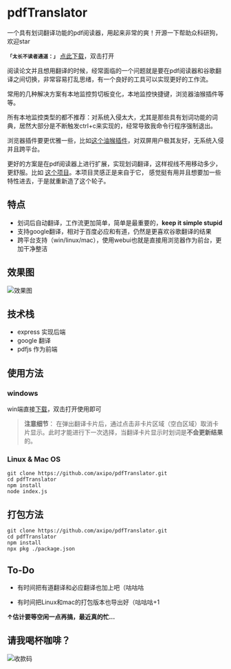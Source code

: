 # pdfTranslator

一个具有划词翻译功能的pdf阅读器，用起来非常的爽！开源一下帮助众科研狗，欢迎star

**`「太长不读者通道：」`** [点此下载](https://github.com/axipo/pdfTranslator/releases)，双击打开

阅读论文并且想用翻译的时候，经常面临的一个问题就是要在pdf阅读器和谷歌翻译之间切换，非常容易打乱思绪，有一个良好的工具可以实现更好的工作流。

常用的几种解决方案有本地监控剪切板变化，本地监控快捷键，浏览器油猴插件等等。

所有本地监控类型的都不推荐：对系统入侵太大，尤其是那些具有划词功能的词典，居然大部分是不断触发ctrl+c来实现的，经常导致我命令行程序强制退出。

浏览器插件要更优雅一些，比如[这个油猴插件](https://greasyfork.org/en/scripts/374339-google-translate-utils)，对双屏用户极其友好，无系统入侵并且跨平台。

更好的方案是在pdf阅读器上进行扩展，实现划词翻译，这样视线不用移动多少，更舒服。比如 [这个项目](https://github.com/do-something-for-fun/thesis-helper)。本项目灵感正是来自于它， 感觉挺有用并且想要加一些特性进去，于是就重新造了这个轮子。

## 特点

- 划词后自动翻译，工作流更加简单，简单是最重要的，**keep it simple stupid**
- 支持google翻译，相对于百度必应和有道，仍然是更喜欢谷歌翻译的结果
- 跨平台支持（win/linux/mac），使用webui也就是直接用浏览器作为前台，更加干净整洁


## 效果图

![效果图](https://cdn.0x00.eu.org/d/iV0Vi3kHUe.gif)

## 技术栈

- express 实现后端
- google 翻译
- pdfjs 作为前端

## 使用方法

### windows

win端直接[下载](https://github.com/axipo/pdfTranslator/releases)，双击打开使用即可

> **注意细节**： 在弹出翻译卡片后，通过点击非卡片区域（空白区域）取消卡片显示。此时才能进行下一次选择，当翻译卡片显示时划词是**不会更新结果**的。

### Linux & Mac OS

    git clone https://github.com/axipo/pdfTranslator.git
    cd pdfTranslator
    npm install
    node index.js

## 打包方法

    git clone https://github.com/axipo/pdfTranslator.git
    cd pdfTranslator
    npm install
    npx pkg ./package.json

## To-Do

- 有时间把有道翻译和必应翻译也加上吧（咕咕咕

- 有时间把Linux和mac的打包版本也导出好（咕咕咕+1

**↑估计要等空闲一点再搞，最近真的忙...**

## 请我喝杯咖啡？

![收款码](https://cdn.0x00.eu.org/d/XxcO1sJGMi.png)
